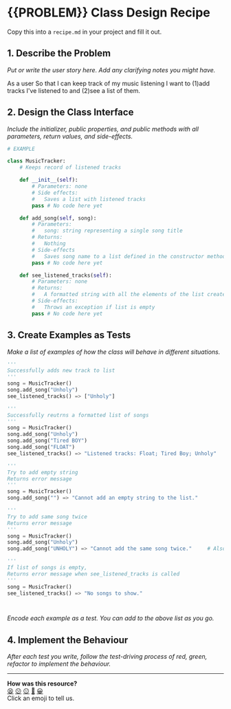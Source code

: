 # {{PROBLEM}} Class Design Recipe

Copy this into a `recipe.md` in your project and fill it out.

## 1. Describe the Problem

_Put or write the user story here. Add any clarifying notes you might have._

As a user
So that I can keep track of my music listening
I want to (1)add tracks I've listened to and (2)see a list of them.

## 2. Design the Class Interface

_Include the initializer, public properties, and public methods with all parameters, return values, and side-effects._

```python
# EXAMPLE

class MusicTracker:
    # Keeps record of listened tracks

    def __init__(self):
        # Parameters: none
        # Side effects:
        #   Saves a list with listened tracks
        pass # No code here yet

    def add_song(self, song):
        # Parameters:
        #   song: string representing a single song title
        # Returns:
        #   Nothing
        # Side-effects
        #   Saves song name to a list defined in the constructor method
        pass # No code here yet

    def see_listened_tracks(self):
        # Parameters: none
        # Returns:
        #   A formatted string with all the elements of the list created
        # Side-effects:
        #   Throws an exception if list is empty
        pass # No code here yet
```

## 3. Create Examples as Tests

_Make a list of examples of how the class will behave in different situations._

``` python
'''
Successfully adds new track to list
'''
song = MusicTracker()
song.add_song("Unholy")
see_listened_tracks() => ["Unholy"]

'''
Successfully reutrns a formatted list of songs
'''
song = MusicTracker()
song.add_song("Unholy")
song.add_song("Tired BOY")
song.add_song("FLOAT")
see_listened_tracks() => "Listened tracks: Float; Tired Boy; Unholy"

'''
Try to add empty string
Returns error message
'''
song = MusicTracker()
song.add_song("") => "Cannot add an empty string to the list."

'''
Try to add same song twice
Returns error message
'''
song = MusicTracker()
song.add_song("Unholy")
song.add_song("UNHOLY") => "Cannot add the same song twice."     # Also tests for case sensitivity

'''
If list of songs is empty,
Returns error message when see_listened_tracks is called
'''
song = MusicTracker()
see_listened_tracks() => "No songs to show."




```

_Encode each example as a test. You can add to the above list as you go._

## 4. Implement the Behaviour

_After each test you write, follow the test-driving process of red, green, refactor to implement the behaviour._


<!-- BEGIN GENERATED SECTION DO NOT EDIT -->

---

**How was this resource?**  
[😫](https://airtable.com/shrUJ3t7KLMqVRFKR?prefill_Repository=makersacademy%2Fgolden-square-in-python&prefill_File=resources%2Fsingle_class_recipe_template.md&prefill_Sentiment=😫) [😕](https://airtable.com/shrUJ3t7KLMqVRFKR?prefill_Repository=makersacademy%2Fgolden-square-in-python&prefill_File=resources%2Fsingle_class_recipe_template.md&prefill_Sentiment=😕) [😐](https://airtable.com/shrUJ3t7KLMqVRFKR?prefill_Repository=makersacademy%2Fgolden-square-in-python&prefill_File=resources%2Fsingle_class_recipe_template.md&prefill_Sentiment=😐) [🙂](https://airtable.com/shrUJ3t7KLMqVRFKR?prefill_Repository=makersacademy%2Fgolden-square-in-python&prefill_File=resources%2Fsingle_class_recipe_template.md&prefill_Sentiment=🙂) [😀](https://airtable.com/shrUJ3t7KLMqVRFKR?prefill_Repository=makersacademy%2Fgolden-square-in-python&prefill_File=resources%2Fsingle_class_recipe_template.md&prefill_Sentiment=😀)  
Click an emoji to tell us.

<!-- END GENERATED SECTION DO NOT EDIT -->